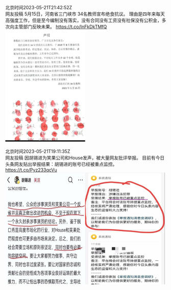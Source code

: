 北京时间2023-05-21T21:42:52Z<br>网友投稿
5月15日，河南省三门峡市
34名教师宣布绝食抗议。
理由是四年来每天高强度工作，但是至今编制没有落实，没有合同没有工资没有社保没有公积金，多次向主管部门反映未果。 https://t.co/InFkDkTMfQ<br><img src='/temp/image/2023/u-Month-5/1660279998685519872_0.jpg' width='250' height='350'><br><br>北京时间2023-05-21T19:11:35Z<br>网友投稿
因胡锡进为笑果公司和House发声，被大量网友批评举报。
目前有今日头条网友贴出举报结果：胡锡进的账号已经被重点监控。 https://t.co/Pyz233qcVu<br><img src='/temp/image/2023/u-Month-5/1660241923842404353_0.jpg' width='250' height='350'><img src='/temp/image/2023/u-Month-5/1660241923842404353_1.jpg' width='250' height='350'><br><br>